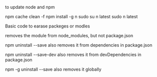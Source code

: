 to update node and npm

npm cache clean -f
npm install -g n
 sudo su
n latest
sudo n latest




Basic code to earase packeges or modles

removes the module from node_modules, but not package.json


npm uninstall <name> --save also removes it from dependencies in package.json

npm uninstall <name> --save-dev also removes it from devDependencies in package.json

npm -g uninstall <name> --save also removes it globally
